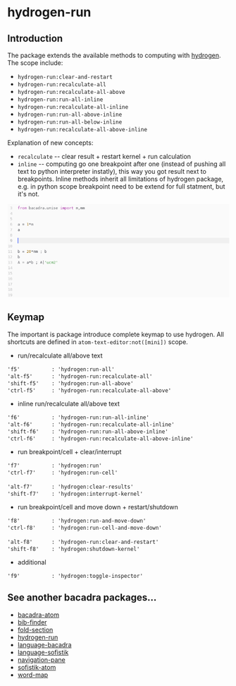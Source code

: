 # hydrogen-run

## Introduction

The package extends the available methods to computing with [hydrogen](https://atom.io/packages/hydrogen). The scope include:

* `hydrogen-run:clear-and-restart`
* `hydrogen-run:recalculate-all`
* `hydrogen-run:recalculate-all-above`
* `hydrogen-run:run-all-inline`
* `hydrogen-run:recalculate-all-inline`
* `hydrogen-run:run-all-above-inline`
* `hydrogen-run:run-all-below-inline`
* `hydrogen-run:recalculate-all-above-inline`

Explanation of new concepts:

* `recalculate` -- clear result + restart kernel + run calculation
* `inline` -- computing go one breakpoint after one (instead of pushing all text to python interpreter instatly), this way you got result next to breakpoints. Inline methods inherit all limitations of hydrogen package, e.g. in python scope breakpoint need to be extend for full statment, but it's not.

![inline-gif](ppt-1.gif)

## Keymap

The important is package introduce complete keymap to use hydrogen. All shortcuts are defined in `atom-text-editor:not([mini])` scope.

* run/recalculate all/above text
```
'f5'          : 'hydrogen:run-all'
'alt-f5'      : 'hydrogen-run:recalculate-all'
'shift-f5'    : 'hydrogen:run-all-above'
'ctrl-f5'     : 'hydrogen-run:recalculate-all-above'
```

* inline run/recalculate all/above text
```
'f6'          : 'hydrogen-run:run-all-inline'
'alt-f6'      : 'hydrogen-run:recalculate-all-inline'
'shift-f6'    : 'hydrogen-run:run-all-above-inline'
'ctrl-f6'     : 'hydrogen-run:recalculate-all-above-inline'
```

* run breakpoint/cell + clear/interrupt
```
'f7'          : 'hydrogen:run'
'ctrl-f7'     : 'hydrogen:run-cell'

'alt-f7'      : 'hydrogen:clear-results'
'shift-f7'    : 'hydrogen:interrupt-kernel'
```

* run breakpoint/cell and move down + restart/shutdown
```
'f8'          : 'hydrogen:run-and-move-down'
'ctrl-f8'     : 'hydrogen:run-cell-and-move-down'

'alt-f8'      : 'hydrogen-run:clear-and-restart'
'shift-f8'    : 'hydrogen:shutdown-kernel'
```

* additional
```
'f9'          : 'hydrogen:toggle-inspector'
```

## See another bacadra packages...

* [bacadra-atom](https://github.com/bacadra/bacadra-atom)
* [bib-finder](https://github.com/bacadra/bib-finder)
* [fold-section](https://github.com/bacadra/fold-section)
* [hydrogen-run](https://github.com/bacadra/hydrogen-run)
* [language-bacadra](https://github.com/bacadra/language-bacadra)
* [language-sofistik](https://github.com/bacadra/language-sofistik)
* [navigation-pane](https://github.com/bacadra/navigation-pane)
* [sofistik-atom](https://github.com/bacadra/sofistik-atom)
* [word-map](https://github.com/bacadra/word-map)
